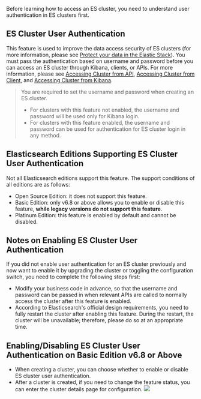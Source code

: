 Before learning how to access an ES cluster, you need to understand user authentication in ES clusters first.

## ES Cluster User Authentication

This feature is used to improve the data access security of ES clusters (for more information, please see [Protect your data in the Elastic Stack](https://www.elastic.co/what-is/elastic-stack-security)). You must pass the authentication based on username and password before you can access an ES cluster through Kibana, clients, or APIs. For more information, please see [Accessing Cluster from API](https://intl.cloud.tencent.com/document/product/845/19540), [Accessing Cluster from Client](https://intl.cloud.tencent.com/document/product/845/19538), and [Accessing Cluster from Kibana](https://intl.cloud.tencent.com/document/product/845/19541).

>You are required to set the username and password when creating an ES cluster.
> - For clusters with this feature not enabled, the username and password will be used only for Kibana login.
> - For clusters with this feature enabled, the username and password can be used for authentication for ES cluster login in any method.

## Elasticsearch Editions Supporting ES Cluster User Authentication

Not all Elasticsearch editions support this feature. The support conditions of all editions are as follows:
- Open Source Edition: it does not support this feature.
- Basic Edition: only v6.8 or above allows you to enable or disable this feature, **while legacy versions do not support this feature**.
- Platinum Edition: this feature is enabled by default and cannot be disabled.

## Notes on Enabling ES Cluster User Authentication

If you did not enable user authentication for an ES cluster previously and now want to enable it by upgrading the cluster or toggling the configuration switch, you need to complete the following steps first:
- Modify your business code in advance, so that the username and password can be passed in when relevant APIs are called to normally access the cluster after this feature is enabled.
- According to Elasticsearch's official design requirements, you need to fully restart the cluster after enabling this feature. During the restart, the cluster will be unavailable; therefore, please do so at an appropriate time.

## Enabling/Disabling ES Cluster User Authentication on Basic Edition v6.8 or Above

- When creating a cluster, you can choose whether to enable or disable ES cluster user authentication.
- After a cluster is created, if you need to change the feature status, you can enter the cluster details page for configuration.
![](https://main.qcloudimg.com/raw/8141983518b22bc6951094bc2b3ebbae.jpg)

